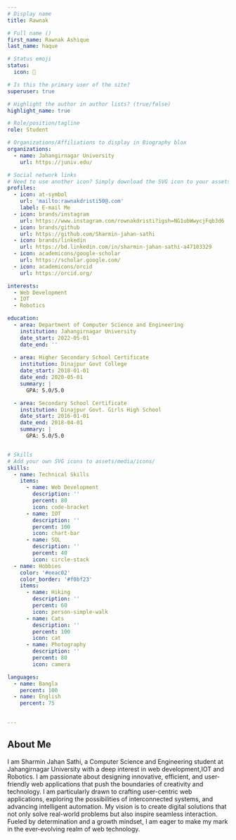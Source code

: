 ```yaml
---
# Display name
title: Rawnak

# Full name ()
first_name: Rawnak Ashique
last_name: haque

# Status emoji
status:
  icon: 🌿

# Is this the primary user of the site?
superuser: true

# Highlight the author in author lists? (true/false)
highlight_name: true

# Role/position/tagline
role: Student

# Organizations/Affiliations to display in Biography blox
organizations:
  - name: Jahangirnagar University
    url: https://juniv.edu/

# Social network links
# Need to use another icon? Simply download the SVG icon to your assets/media/icons/ folder.
profiles:
  - icon: at-symbol
    url: 'mailto:rawnakdristi50@.com'
    label: E-mail Me
  - icon: brands/instagram
    url: https://www.instagram.com/rownakdristi?igsh=NG1ubWwycjFqb3d6
  - icon: brands/github
    url: https://github.com/Sharmin-jahan-sathi
  - icon: brands/linkedin
    url: https://bd.linkedin.com/in/sharmin-jahan-sathi-a47103329
  - icon: academicons/google-scholar
    url: https://scholar.google.com/
  - icon: academicons/orcid
    url: https://orcid.org/

interests:
  - Web Development
  - IOT
  - Robotics

education:
  - area: Department of Computer Science and Engineering
    institution: Jahangirnagar University
    date_start: 2022-05-01
    date_end: ''
    
  - area: Higher Secondary School Certificate
    institution: Dinajpur Govt College
    date_start: 2018-01-01
    date_end: 2020-05-01
    summary: |
      GPA: 5.0/5.0

  - area: Secondary School Certificate
    institution: Dinajpur Govt. Girls High School
    date_start: 2016-01-01
    date_end: 2018-04-01
    summary: |
      GPA: 5.0/5.0


# Skills
# Add your own SVG icons to assets/media/icons/
skills:
  - name: Technical Skills
    items:
      - name: Web Development
        description: ''
        percent: 80
        icon: code-bracket
      - name: IOT
        description: ''
        percent: 100
        icon: chart-bar
      - name: SQL
        description: ''
        percent: 40
        icon: circle-stack
  - name: Hobbies
    color: '#eeac02'
    color_border: '#f0bf23'
    items:
      - name: Hiking
        description: ''
        percent: 60
        icon: person-simple-walk
      - name: Cats
        description: ''
        percent: 100
        icon: cat
      - name: Photography
        description: ''
        percent: 80
        icon: camera

languages:
  - name: Bangla
    percent: 100
  - name: English
    percent: 75
  

---
```


## About Me

I am Sharmin Jahan Sathi, a Computer Science and Engineering student at Jahangirnagar University with a deep interest in web development,IOT and Robotics. I am passionate about designing innovative, efficient, and user-friendly web applications that push the boundaries of creativity and technology. I am particularly drawn to crafting user-centric web applications, exploring the possibilities of interconnected systems, and advancing intelligent automation. My vision is to create digital solutions that not only solve real-world problems but also inspire seamless interaction. Fueled by determination and a growth mindset, I am eager to make my mark in the ever-evolving realm of web technology.
